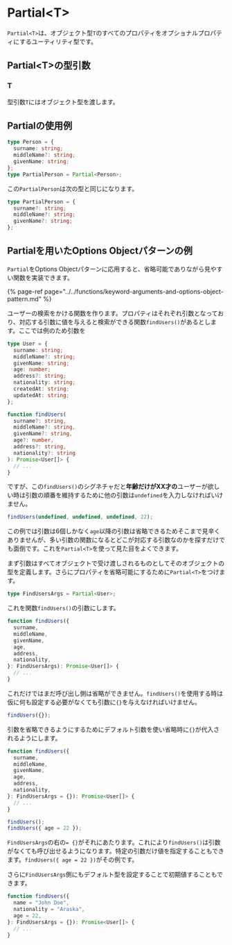 # Partial&lt;T&gt;

`Partial<T>`は、オブジェクト型`T`のすべてのプロパティをオプショナルプロパティにするユーティリティ型です。

## Partial&lt;T&gt;の型引数

### T

型引数`T`にはオブジェクト型を渡します。

## Partialの使用例

```typescript
type Person = {
  surname: string;
  middleName?: string;
  givenName: string;
};
type PartialPerson = Partial<Person>;
```

この`PartialPerson`は次の型と同じになります。

```typescript
type PartialPerson = {
  surname?: string;
  middleName?: string;
  givenName?: string;
};
```

## Partialを用いたOptions Objectパターンの例

`Partial`をOptions Objectパターンに応用すると、省略可能でありながら見やすい関数を実装できます。

{% page-ref page="../../functions/keyword-arguments-and-options-object-pattern.md" %}

ユーザーの検索をかける関数を作ります。プロパティはそれぞれ引数となっており、対応する引数に値を与えると検索ができる関数`findUsers()`があるとします。ここでは例のため引数を

```typescript
type User = {
  surname: string;
  middleName?: string;
  givenName: string;
  age: number;
  address?: string;
  nationality: string;
  createdAt: string;
  updatedAt: string;
};

function findUsers(
  surname?: string,
  middleName?: string,
  givenName?: string,
  age?: number,
  address?: string,
  nationality?: string
): Promise<User[]> {
  // ...
}
```

ですが、この`findUsers()`のシグネチャだと**年齢だけがXX才の**ユーザーが欲しい時は引数の順番を維持するために他の引数は`undefined`を入力しなければいけません。

```typescript
findUsers(undefined, undefined, undefined, 22);
```

この例では引数は6個しかなく`age`以降の引数は省略できるためそこまで見辛くありませんが、多い引数の関数になるとどこが対応する引数なのかを探すだけでも面倒です。これを`Partial<T>`を使って見た目をよくできます。

まず引数はすべてオブジェクトで受け渡しされるものとしてそのオブジェクトの型を定義します。さらにプロパティを省略可能にするために`Partial<T>`をつけます。

```typescript
type FindUsersArgs = Partial<User>;
```

これを関数`findUsers()`の引数にします。

```typescript
function findUsers({
  surname,
  middleName,
  givenName,
  age,
  address,
  nationality,
}: FindUsersArgs): Promise<User[]> {
  // ...
}
```

これだけではまだ呼び出し側は省略ができません。`findUsers()`を使用する時は仮に何も設定する必要がなくても引数に`{}`を与えなければいけません。

```typescript
findUsers({});
```

引数を省略できるようにするためにデフォルト引数を使い省略時に`{}`が代入されるようにします。

```typescript
function findUsers({
  surname,
  middleName,
  givenName,
  age,
  address,
  nationality,
}: FindUsersArgs = {}): Promise<User[]> {
  // ...
}

findUsers();
findUsers({ age = 22 });
```

`FindUsersArgs`の右の`= {}`がそれにあたります。これにより`findUsers()`は引数がなくても呼び出せるようになります。特定の引数だけ値を指定することもできます。`findUsers({ age = 22 })`がその例です。

さらに`FindUsersArgs`側にもデフォルト型を設定することで初期値することもできます。

```typescript
function findUsers({
  name = "John Doe",
  nationality = "Araska",
  age = 22,
}: FindUsersArgs = {}): Promise<User[]> {
  // ...
}
```


